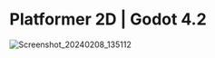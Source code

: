 # Platformer 2D | Godot 4.2
![Screenshot_20240208_135112](https://github.com/osayami/Platformer2D/assets/24865842/2a1d09e4-7121-4d05-9b1e-6c1a5fd56709)
